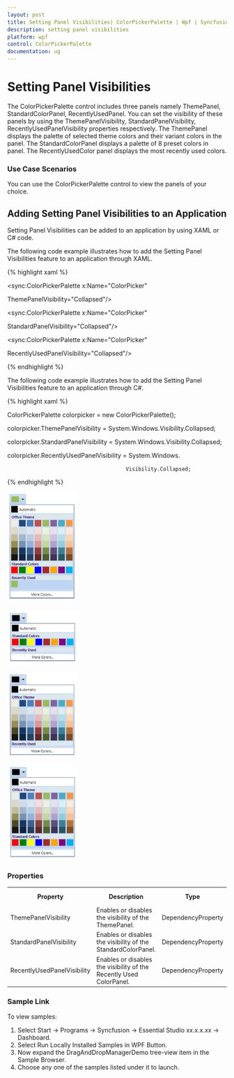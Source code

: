 ```yaml
---
layout: post
title: Setting Panel Visibilities| ColorPickerPalette | Wpf | Syncfusion
description: setting panel visibilities
platform: wpf
control: ColorPickerPalette
documentation: ug
---
```


# Setting Panel Visibilities

The ColorPickerPalette control includes three panels namely ThemePanel, StandardColorPanel, RecentlyUsedPanel. You can set the visibility of these panels by using the ThemePanelVisibility, StandardPanelVisibility, RecentlyUsedPanelVisibility properties respectively. The ThemePanel displays the palette of selected theme colors and their variant colors in the panel. The StandardColorPanel displays a palette of 8 preset colors in panel. The RecentlyUsedColor panel displays the most recently used colors.

### Use Case Scenarios

You can use the ColorPickerPalette control to view the panels of your choice.

## Adding Setting Panel Visibilities to an Application 

Setting Panel Visibilities can be added to an application by using XAML or C# code.

The following code example illustrates how to add the Setting Panel Visibilities feature to an application through XAML.


{% highlight xaml %}




<sync:ColorPickerPalette x:Name="ColorPicker" 

ThemePanelVisibility="Collapsed"/>

<sync:ColorPickerPalette x:Name="ColorPicker" 

StandardPanelVisibility="Collapsed"/>

<sync:ColorPickerPalette x:Name="ColorPicker" 

RecentlyUsedPanelVisibility="Collapsed"/>

{% endhighlight %}



The following code example illustrates how to add the Setting Panel Visibilities feature to an application through C#.


{% highlight xaml %}





ColorPickerPalette colorpicker = new ColorPickerPalette();

colorpicker.ThemePanelVisibility = System.Windows.Visibility.Collapsed;

colorpicker.StandardPanelVisibility = System.Windows.Visibility.Collapsed;

colorpicker.RecentlyUsedPanelVisibility = System.Windows.

                                          Visibility.Collapsed;
{% endhighlight %}

![](Setting-Panel-Visibilities_images/Setting-Panel-Visibilities_img1.png)



![](Setting-Panel-Visibilities_images/Setting-Panel-Visibilities_img2.png)




![](Setting-Panel-Visibilities_images/Setting-Panel-Visibilities_img3.png)





![](Setting-Panel-Visibilities_images/Setting-Panel-Visibilities_img4.png)




### Properties



<table>
<tr>
<th>
Property </th><th>
Description </th><th>
Type </th><th>
Data Type </th><th>
Reference links </th></tr>
<tr>
<td>
ThemePanelVisibility</td><td>
Enables or disables the visibility of the ThemePanel.</td><td>
DependencyProperty</td><td>
ThemePanelVisibility.Visible</td><td>
</td></tr>
<tr>
<td>
StandardPanelVisibility</td><td>
Enables or disables the visibility of the StandardColorPanel.</td><td>
DependencyProperty</td><td>
StandardPanelVisibility.Visible</td><td>
</td></tr>
<tr>
<td>
RecentlyUsedPanelVisibility</td><td>
Enables or disables the visibility of the Recently Used ColorPanel.</td><td>
DependencyProperty</td><td>
RecentlyUsedPanelVisibility.Visible</td><td>
</td></tr>
</table>


### Sample Link

To view samples: 

1. Select Start -> Programs -> Syncfusion -> Essential Studio xx.x.x.xx -> Dashboard.
2. Select Run Locally Installed Samples in WPF Button.
3. Now expand the DragAndDropManagerDemo tree-view item in the Sample Browser.
4. Choose any one of the samples listed under it to launch. 



